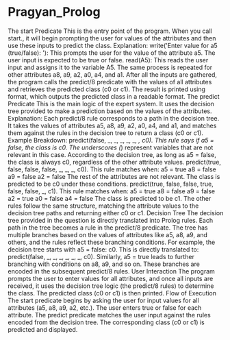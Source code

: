 # Pragyan_Prolog

The start Predicate
This is the entry point of the program. When you call start., it will begin prompting the user for values of the attributes and then use these inputs to predict the class.
Explanation:
write('Enter value for a5 (true/false): '): This prompts the user for the value of the attribute a5. The user input is expected to be true or false.
read(A5): This reads the user input and assigns it to the variable A5.
The same process is repeated for other attributes a8, a9, a2, a0, a4, and a1.
After all the inputs are gathered, the program calls the predict/8 predicate with the values of all attributes and retrieves the predicted class (c0 or c1).
The result is printed using format, which outputs the predicted class in a readable format.
The predict Predicate
This is the main logic of the expert system. It uses the decision tree provided to make a prediction based on the values of the attributes.
Explanation:
Each predict/8 rule corresponds to a path in the decision tree. It takes the values of attributes a5, a8, a9, a2, a0, a4, and a1, and matches them against the rules in the decision tree to return a class (c0 or c1).
Example Breakdown:
predict(false, _, _, _, _, _, _, c0).
This rule says if a5 = false, the class is c0. The underscores (_) represent variables that are not relevant in this case. According to the decision tree, as long as a5 = false, the class is always c0, regardless of the other attribute values.
predict(true, false, false, false, _, _, _, c0).
This rule matches when:
a5 = true
a8 = false
a9 = false
a2 = false
The rest of the attributes are not relevant.
The class is predicted to be c0 under these conditions.
predict(true, false, false, true, false, false, _, c1).
This rule matches when:
a5 = true
a8 = false
a9 = false
a2 = true
a0 = false
a4 = false
The class is predicted to be c1.
The other rules follow the same structure, matching the attribute values to the decision tree paths and returning either c0 or c1.
Decision Tree
The decision tree provided in the question is directly translated into Prolog rules. Each path in the tree becomes a rule in the predict/8 predicate. The tree has multiple branches based on the values of attributes like a5, a8, a9, and others, and the rules reflect these branching conditions.
For example, the decision tree starts with a5 = false: c0. This is directly translated to:
predict(false, _, _, _, _, _, _, c0).
Similarly, a5 = true leads to further branching with conditions on a8, a9, and so on. These branches are encoded in the subsequent predict/8 rules.
User Interaction
The program prompts the user to enter values for all attributes, and once all inputs are received, it uses the decision tree logic (the predict/8 rules) to determine the class. The predicted class (c0 or c1) is then printed.
Flow of Execution
The start predicate begins by asking the user for input values for all attributes (a5, a8, a9, a2, etc.).
The user enters true or false for each attribute.
The predict predicate matches the user input against the rules encoded from the decision tree.
The corresponding class (c0 or c1) is predicted and displayed.
